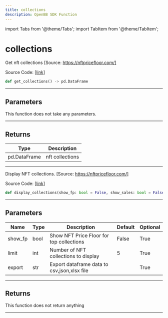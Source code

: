 ```yaml
---
title: collections
description: OpenBB SDK Function
---
```


import Tabs from '@theme/Tabs';
import TabItem from '@theme/TabItem';

# collections

<Tabs>
<TabItem value="model" label="Model" default>

Get nft collections [Source: https://nftpricefloor.com/]

Source Code: [[link](https://github.com/OpenBB-finance/OpenBBTerminal/tree/main/openbb_terminal/cryptocurrency/nft/nftpricefloor_model.py#L24)]

```python
def get_collections() -> pd.DataFrame
```
---
## Parameters

This function does not take any parameters.

---
## Returns

| Type | Description |
| ---- | ----------- |
| pd.DataFrame | nft collections |

---


</TabItem>
<TabItem value="view" label="View">

Display NFT collections. [Source: https://nftpricefloor.com/]

Source Code: [[link](https://github.com/OpenBB-finance/OpenBBTerminal/tree/main/openbb_terminal/cryptocurrency/nft/nftpricefloor_view.py#L27)]

```python
def display_collections(show_fp: bool = False, show_sales: bool = False, limit: int = 5, export: str = "") -> None
```
---
## Parameters

| Name | Type | Description | Default | Optional |
| ---- | ---- | ----------- | ------- | -------- |
| show_fp | bool | Show NFT Price Floor for top collections | False | True |
| limit | int | Number of NFT collections to display | 5 | True |
| export | str | Export dataframe data to csv,json,xlsx file |  | True |

---
## Returns

This function does not return anything

---


</TabItem>
</Tabs>